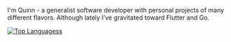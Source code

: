 I'm Quinn - a generalist software developer with personal projects of many different flavors. Although lately I’ve gravitated toward Flutter and Go.

[![Top Languagess](https://github-readme-stats.vercel.app/api/top-langs/?username=qcasey&layout=compact)](https://github.com/qcasey)
